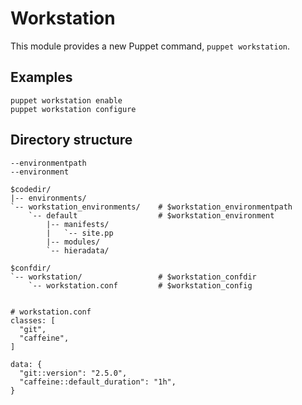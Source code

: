 # Workstation #

This module provides a new Puppet command, `puppet workstation`.

## Examples ##

    puppet workstation enable
    puppet workstation configure

## Directory structure

    --environmentpath
    --environment

    $codedir/
    |-- environments/
    `-- workstation_environments/    # $workstation_environmentpath
        `-- default                  # $workstation_environment
            |-- manifests/
            |   `-- site.pp
            |-- modules/
            `-- hieradata/

    $confdir/
    `-- workstation/                 # $workstation_confdir
        `-- workstation.conf         # $workstation_config


    # workstation.conf
    classes: [
      "git",
      "caffeine",
    ]

    data: {
      "git::version": "2.5.0",
      "caffeine::default_duration": "1h",
    }
